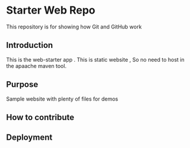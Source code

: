 # Starter Web Repo

This repository is for showing how Git and GitHub work


## Introduction
This is the web-starter app . This is static website , So no need to host in the apaache maven tool.


## Purpose

Sample website with plenty of files for demos

## How to contribute



## Deployment